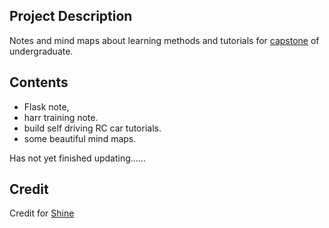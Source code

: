 ## Project Description

Notes and mind maps about learning methods and tutorials for [capstone](https://github.com/rh01/raspi-driving-car) of undergraduate.

## Contents

* Flask note,
* harr training note.
* build self driving RC car tutorials.
* some beautiful mind maps.

Has not yet finished updating......

## Credit

Credit for [Shine](https://github.com/rh01)
